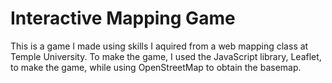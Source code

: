 # Interactive Mapping Game
This is a game I made using skills I aquired from a web mapping class at Temple University. To make the game, I used the JavaScript library, Leaflet, to make the game, while using OpenStreetMap to obtain the basemap.
